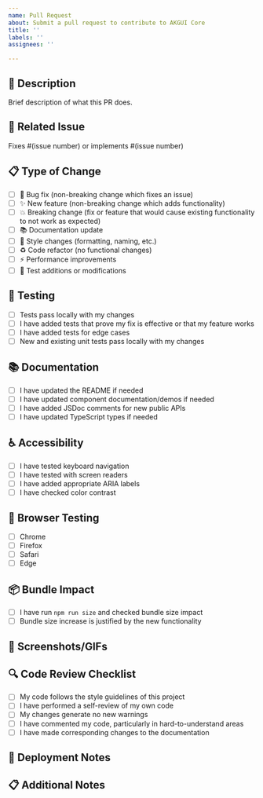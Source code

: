 ```yaml
---
name: Pull Request
about: Submit a pull request to contribute to AKGUI Core
title: ''
labels: ''
assignees: ''

---
```


## 📝 Description
Brief description of what this PR does.

## 🔗 Related Issue
Fixes #(issue number) or implements #(issue number)

## 📋 Type of Change
- [ ] 🐛 Bug fix (non-breaking change which fixes an issue)
- [ ] ✨ New feature (non-breaking change which adds functionality)
- [ ] 💥 Breaking change (fix or feature that would cause existing functionality to not work as expected)
- [ ] 📚 Documentation update
- [ ] 🎨 Style changes (formatting, naming, etc.)
- [ ] ♻️ Code refactor (no functional changes)
- [ ] ⚡ Performance improvements
- [ ] 🧪 Test additions or modifications

## 🧪 Testing
- [ ] Tests pass locally with my changes
- [ ] I have added tests that prove my fix is effective or that my feature works
- [ ] I have added tests for edge cases
- [ ] New and existing unit tests pass locally with my changes

## 📚 Documentation
- [ ] I have updated the README if needed
- [ ] I have updated component documentation/demos if needed
- [ ] I have added JSDoc comments for new public APIs
- [ ] I have updated TypeScript types if needed

## ♿ Accessibility
- [ ] I have tested keyboard navigation
- [ ] I have tested with screen readers
- [ ] I have added appropriate ARIA labels
- [ ] I have checked color contrast

## 📱 Browser Testing
- [ ] Chrome
- [ ] Firefox
- [ ] Safari
- [ ] Edge

## 📦 Bundle Impact
- [ ] I have run `npm run size` and checked bundle size impact
- [ ] Bundle size increase is justified by the new functionality

## 📸 Screenshots/GIFs
<!-- If applicable, add screenshots or GIFs to help explain your changes -->

## 🔍 Code Review Checklist
- [ ] My code follows the style guidelines of this project
- [ ] I have performed a self-review of my own code
- [ ] My changes generate no new warnings
- [ ] I have commented my code, particularly in hard-to-understand areas
- [ ] I have made corresponding changes to the documentation

## 🚀 Deployment Notes
<!-- Any special notes for deployment or things to watch out for -->

## 📋 Additional Notes
<!-- Any additional information that would be helpful for reviewers -->

